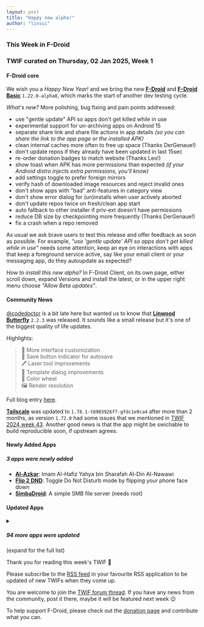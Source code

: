 ```yaml
---
layout: post
title: "Happy new alpha!"
author: "linsui"
---
```


### This Week in F-Droid

### TWIF curated on Thursday, 02 Jan 2025, Week 1

#### F-Droid core
We wish you a _Happy New Year!_ and we bring the new **[F\-Droid](https://f-droid.org/packages/org.fdroid.fdroid)** and **[F\-Droid Basic](https://f-droid.org/packages/org.fdroid.basic)** `1.22.0-alpha0`, which marks the start of another dev testing cycle.

_What's new?_ More polishing, bug fixing and pain points addressed:
* use "gentle update" API so apps don't get killed while in use
* experimental support for un-archiving apps on Android 15
* separate share link and share file actions in app details _(so you can share the link to the app page or the installed APK)_
* clean internal caches more often to free up space (Thanks DerGenaue!)
* don't update repos if they already have been updated in last 15sec
* re-order donation badges to match website (Thanks Leo!)
* show toast when APK has more permissions than expected _(if your Android distro injects extra permissions, you'll know)_
* add settings toggle to prefer foreign mirrors
* verify hash of downloaded image resources and reject invalid ones
* don't show apps with "bad" anti-features in category view
* don't show error dialog for (un)installs when user actively aborted
* don't update repos twice on fresh/clean app start
* auto fallback to other installer if priv-ext doesn't have permissions
* reduce DB size by checkpointing more frequently (Thanks DerGenaue!)
* fix a crash when a repo removed

As usual we ask brave users to test this release and offer feedback as soon as possible. For example, _"use 'gentle update' API so apps don't get killed while in use"_ needs some attention, keep an eye on interactions with apps that keep a foreground service active, say like your email client or your messaging app, do they autoupdate as expected? 

_How to install this new alpha?_ In F-Droid Client, on its own page, either scroll down, expand Versions and install the latest, or in the upper right menu choose _"Allow Beta updates"_.


#### Community News
[@codedoctor](https://www.linwood.dev/) is a bit late here but wanted us to know that **[Linwood Butterfly](https://f-droid.org/packages/dev.linwood.butterfly/)** `2.2.3` was released. It sounds like a small release but it's one of the biggest quality of life updates.

Highlights:  
> 🎨 More interface customization  
> 💾 Save button indicator for autosave  
> 🖊️ Laser tool improvements  
> 📝 Template dialog improvements  
> 🎨 Color wheel  
> 🖼️ Render resolution  

Full blog entry [here](https://www.linwood.dev/butterfly/2.2.3/).

**[Tailscale](https://f-droid.org/packages/com.tailscale.ipn)** was updated to `1.78.1-t8903926f7-gfdc1e9ca4` after more than 2 months, as version `1.72.0` had some issues that we mentioned in [TWIF 2024 week 43](https://f-droid.org/2024/10/24/twif.html#f-droid-core). Another good news is that the app might be swichable to build reproducible soon, if upstream agrees. 


#### Newly Added Apps
##### 3 apps were newly added
* **[Al\-Azkar](https://f-droid.org/packages/com.hassaneltantawy.alazkar)**: Imam Al\-Hafiz Yahya bin Sharafah Al\-Din Al\-Nawawi
* **[Flip 2 DND](https://f-droid.org/packages/dev.robin.flip_2_dnd)**: Toggle Do Not Disturb mode by flipping your phone face down
* **[SimbaDroid](https://f-droid.org/packages/de.buttercookie.simbadroid)**: A simple SMB file server \(needs root\)


#### Updated Apps
<details markdown=1>
<summary><h5>94 more apps were updated</h5> (expand for the full list)</summary>

* **[2048 Open Fun Game](https://f-droid.org/packages/org.andstatus.game2048)** was updated to `1.15.1`
* **[Amber](https://f-droid.org/packages/com.greenart7c3.nostrsigner)** was updated to `3.0.5`
* **[AntennaPod](https://f-droid.org/packages/de.danoeh.antennapod)** was updated to `3.6.0`
* **[ArcaneChat](https://f-droid.org/packages/chat.delta.lite)** was updated to `1.50.5`
* **[Audio Share](https://f-droid.org/packages/io.github.mkckr0.audio_share_app)** was updated to `0.3.1`
* **[Aves Libre](https://f-droid.org/packages/deckers.thibault.aves.libre)** was updated to `1.12.0`
* **[BusTO](https://f-droid.org/packages/it.reyboz.bustorino)** was updated to `2.3.1`
* **[Caffeinate](https://f-droid.org/packages/com.hifnawy.caffeinate)** was updated to `2.1.0`
* **[Camera Date Folders](https://f-droid.org/packages/de.kromke.andreas.cameradatefolders)** was updated to `1.4`
* **[Casio G\-Shock Smart Sync](https://f-droid.org/packages/org.avmedia.gshockGoogleSync)** was updated to `21.2`
* **[Chance](https://f-droid.org/packages/com.github.jameshnsears.chance)** was updated to `1.4.1`
* **[Cirrus](https://f-droid.org/packages/org.woheller69.omweather)** was updated to `3.7`
* **[Ciyue](https://f-droid.org/packages/org.eu.mumulhl.ciyue)** was updated to `0.15.1`
* **[Clauncher](https://f-droid.org/packages/app.clauncher)** was updated to `v5.1.2`
* **[Cuppa \- Tea Timer](https://f-droid.org/packages/com.nathanatos.Cuppa)** was updated to `2.8.5`
* **[Dog sports diary](https://f-droid.org/packages/io.github.maocypher.dogsportsdiary)** was updated to `1.0.11`
* **[DPC](https://f-droid.org/packages/cz.slaby.dpc)** was updated to `1.6.2`
* **[EinkBro](https://f-droid.org/packages/info.plateaukao.einkbro)** was updated to `14.2.0`
* **[Element X \- Secure Chat & Call](https://f-droid.org/packages/io.element.android.x)** was updated to `0.7.6`
* **[Ente Auth](https://f-droid.org/packages/io.ente.auth)** was updated to `4.2.0`
* **[Ente Photos \- Open source, end\-to\-end encrypted al](https://f-droid.org/packages/io.ente.photos.fdroid)** was updated to `0.9.72`
* **[FaFa Runner](https://f-droid.org/packages/com.chenyifaer.fafarunner)** was updated to `1.0.5`
* **[FairEmail](https://f-droid.org/packages/eu.faircode.email)** was updated to `1.2252`
* **[Feeder](https://f-droid.org/packages/com.nononsenseapps.feeder)** was updated to `2.7.4`
* **[Find my IP](https://f-droid.org/packages/com.maksimowiczm.findmyip)** was updated to `v1.2.0`
* **[Flexify](https://f-droid.org/packages/com.presley.flexify)** was updated to `1.1.95`
* **[Gauguin](https://f-droid.org/packages/org.piepmeyer.gauguin)** was updated to `0.33.0`
* **[GPTMobile](https://f-droid.org/packages/dev.chungjungsoo.gptmobile)** was updated to `0.6.2`
* **[Green: Bitcoin Wallet](https://f-droid.org/packages/com.greenaddress.greenbits_android_wallet)** was updated to `4.1.1`
* **[Human Benchmark](https://f-droid.org/packages/io.github.printn.humanbenchmark)** was updated to `1.0.8`
* **[Ichaival](https://f-droid.org/packages/com.utazukin.ichaival)** was updated to `1.9.2`
* **[Jami](https://f-droid.org/packages/cx.ring)** was updated to `20241216-01`
* **[Journal](https://f-droid.org/packages/com.isaakhanimann.journal)** was updated to `11.3`
* **[KitchenOwl](https://f-droid.org/packages/com.tombursch.kitchenowl)** was updated to `0.6.7`
* **[Kotatsu](https://f-droid.org/packages/org.koitharu.kotatsu)** was updated to `7.7.4`
* **[Kwik EFIS](https://f-droid.org/packages/player.efis.pfd)** was updated to `6.25`
* **[LibreOffice Viewer](https://f-droid.org/packages/org.documentfoundation.libreoffice)** was updated to `24.8.4.2`
* **[Linwood Butterfly Nightly](https://f-droid.org/packages/dev.linwood.butterfly.nightly)** was updated to `2.2.3-rc.2`
* **[Lissen: Audiobookshelf client](https://f-droid.org/packages/org.grakovne.lissen)** was updated to `1.1.26`
* **[Mattermost Beta](https://f-droid.org/packages/com.mattermost.rnbeta)** was updated to `2.23.1`
* **[Meshenger](https://f-droid.org/packages/d.d.meshenger)** was updated to `4.4.1`
* **[Mill](https://f-droid.org/packages/com.calcitem.sanmill)** was updated to `5.8.3`
* **[Money Manager Ex](https://f-droid.org/packages/com.money.manager.ex)** was updated to `2024.12.19`
* **[MusicSearch](https://f-droid.org/packages/io.github.lydavid.musicsearch)** was updated to `1.10.0`
* **[NewsBlur \- News reader](https://f-droid.org/packages/com.newsblur)** was updated to `13.3.3`
* **[Nextcloud Dev](https://f-droid.org/packages/com.nextcloud.android.beta)** was updated to `20241222`
* **[Obtainium](https://f-droid.org/packages/dev.imranr.obtainium.fdroid)** was updated to `1.1.37`
* **[Odin](https://f-droid.org/packages/threads.server)** was updated to `3.4.4`
* **[Oinkoin](https://f-droid.org/packages/com.github.emavgl.piggybankpro)** was updated to `1.0.76`
* **[OnePlus Flash Control](https://f-droid.org/packages/com.bartixxx.opflashcontrol)** was updated to `1.0.9`
* **[OpenBible](https://f-droid.org/packages/com.schwegelbin.openbible)** was updated to `1.5.0`
* **[OpenTracks](https://f-droid.org/packages/de.dennisguse.opentracks)** was updated to `v4.17.0`
* **[Orgro](https://f-droid.org/packages/com.madlonkay.orgro)** was updated to `1.50.2`
* **[Orgzly Revived](https://f-droid.org/packages/com.orgzlyrevived)** was updated to `1.8.32`
* **[OsmAnd~](https://f-droid.org/packages/net.osmand.plus)** was updated to `4.9.10`
* **[Pagan](https://f-droid.org/packages/com.qfs.pagan)** was updated to `1.6.4`
* **[Peristyle](https://f-droid.org/packages/app.simple.peri)** was updated to `v6.2.0`
* **[Phocid](https://f-droid.org/packages/org.sunsetware.phocid)** was updated to `20241221`
* **[PicGuard](https://f-droid.org/packages/com.kjxbyz.picguard)** was updated to `1.0.9`
* **[Podcini\.R \- Podcast instrument](https://f-droid.org/packages/ac.mdiq.podcini.R)** was updated to `6.16.4`
* **[Proton Pass: Password Manager](https://f-droid.org/packages/proton.android.pass.fdroid)** was updated to `1.28.5`
* **[PTO \- Plaintext Organizer](https://f-droid.org/packages/de.ferreum.pto)** was updated to `3.3.0`
* **[QRAlarm](https://f-droid.org/packages/com.sweak.qralarm)** was updated to `2.3`
* **[Quillpad](https://f-droid.org/packages/io.github.quillpad)** was updated to `1.4.21`
* **[Raccoon for Lemmy](https://f-droid.org/packages/com.livefast.eattrash.raccoonforlemmy.android)** was updated to `1.13.4`
* **[Ricochlime](https://f-droid.org/packages/com.adilhanney.ricochlime)** was updated to `1.11.4`
* **[RiMusic](https://f-droid.org/packages/it.fast4x.rimusic)** was updated to `0.6.65`
* **[Rosarium](https://f-droid.org/packages/at.krixec.rosary)** was updated to `Josue`
* **[RSSAid](https://f-droid.org/packages/com.gmail.cn.leetao94.rssaid)** was updated to `3.0.4`
* **[Satunes](https://f-droid.org/packages/io.github.antoinepirlot.satunes)** was updated to `2.5.2`
* **[SD Maid 2/SE \- System Cleaner](https://f-droid.org/packages/eu.darken.sdmse)** was updated to `1.3.3-rc0`
* **[Share Paste O2](https://f-droid.org/packages/alt.nainapps.sharepaste.fdroid)** was updated to `2024.12.20`
* **[Shiori](https://f-droid.org/packages/com.desarrollodroide.pagekeeper)** was updated to `1.50.20`
* **[Simple Keyboard](https://f-droid.org/packages/rkr.simplekeyboard.inputmethod)** was updated to `5.23`
* **[SiYuan](https://f-droid.org/packages/org.b3log.siyuan)** was updated to `3.1.16`
* **[Stendhal Game](https://f-droid.org/packages/org.stendhalgame.client)** was updated to `1.48`
* **[Swiss Bitcoin Pay](https://f-droid.org/packages/ch.swissbitcoinpay.checkout)** was updated to `2.2.8`
* **[Taler Wallet](https://f-droid.org/packages/net.taler.wallet.fdroid)** was updated to `0.14.1`
* **[taz](https://f-droid.org/packages/de.taz.android.app.free)** was updated to `1.10.1`
* **[The One App](https://f-droid.org/packages/io.theoneapp)** was updated to `3.0.1`
* **[Thor](https://f-droid.org/packages/threads.thor)** was updated to `1.7.1`
* **[Todo List \(PFA\)](https://f-droid.org/packages/org.secuso.privacyfriendlytodolist)** was updated to `3.0.0`
* **[Tournant](https://f-droid.org/packages/eu.zimbelstern.tournant)** was updated to `2.9.1`
* **[Tower Collector](https://f-droid.org/packages/info.zamojski.soft.towercollector)** was updated to `2.15.6`
* **[Träwelldroid](https://f-droid.org/packages/de.hbch.traewelling)** was updated to `2.17.3`
* **[Unstoppable Crypto Wallet](https://f-droid.org/packages/io.horizontalsystems.bankwallet)** was updated to `0.41.2`
* **[UP\-Example](https://f-droid.org/packages/org.unifiedpush.example)** was updated to `2.0.0`
* **[Valv](https://f-droid.org/packages/se.arctosoft.vault)** was updated to `2.1.1`
* **[Vespucci](https://f-droid.org/packages/de.blau.android)** was updated to `20.2.1.0`
* **[Voyager for Lemmy](https://f-droid.org/packages/app.vger.voyager)** was updated to `2.22.0`
* **[WhatSave](https://f-droid.org/packages/com.simplified.wsstatussaver)** was updated to `1.4.3`
* **[Xray](https://f-droid.org/packages/io.github.saeeddev94.xray)** was updated to `8.3.0`
* **[Xtra](https://f-droid.org/packages/com.github.andreyasadchy.xtra)** was updated to `2.40.4`
* **[Yivi](https://f-droid.org/packages/org.irmacard.cardemu)** was updated to `7.5.7`

</details>

Thank you for reading this week's TWIF 🙂

Please subscribe to the [RSS feed](https://f-droid.org/news/) in your favourite RSS application to be updated of new TWIFs when they come up.

You are welcome to join the [TWIF forum thread](https://forum.f-droid.org/t/new-twif-submission-thread/23546). If you have any news from the community, post it there, maybe it will be featured next week 😉

To help support F-Droid, please check out the [donation page](https://f-droid.org/donate/) and contribute what you can.
